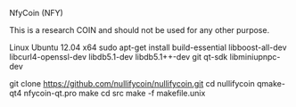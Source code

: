 NfyCoin (NFY)

This is a research COIN and should not be used for any other purpose.

Linux Ubuntu 12.04 x64
sudo apt-get install build-essential libboost-all-dev libcurl4-openssl-dev libdb5.1-dev libdb5.1++-dev git qt-sdk libminiupnpc-dev

git clone https://github.com/nullifycoin/nullifycoin.git
cd nullifycoin
qmake-qt4 nfycoin-qt.pro
make
cd src
make -f makefile.unix
